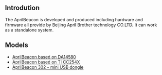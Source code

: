 



## Introdution

The AprilBeacon is developed and produced including hardware and
firmware all provide by Beijing April Brother technology CO.LTD. It can
work as a standalone system.

## Models

  - [AprilBeacon based on
    DA14580](/AprilBeacon_based_on_DA14580 "wikilink")
  - [AprilBeacon based on TI
    CC254X](/AprilBeacon_based_on_TI_CC254X "wikilink")
  - [AprilBeacon 302 - mini USB dongle](/AprilBeacon_302 "wikilink")

